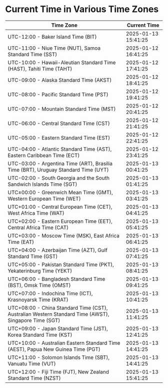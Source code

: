 # Current Time in Various Time Zones

| Time Zone | Current Time |
|-----------|--------------|
| UTC-12:00 - Baker Island Time (BIT) | 2025-01-13 15:41:25 |
| UTC-11:00 - Niue Time (NUT), Samoa Standard Time (SST) | 2025-01-12 16:41:25 |
| UTC-10:00 - Hawaii-Aleutian Standard Time (HAST), Tahiti Time (TAHT) | 2025-01-12 17:41:25 |
| UTC-09:00 - Alaska Standard Time (AKST) | 2025-01-12 18:41:25 |
| UTC-08:00 - Pacific Standard Time (PST) | 2025-01-12 19:41:25 |
| UTC-07:00 - Mountain Standard Time (MST) | 2025-01-12 20:41:25 |
| UTC-06:00 - Central Standard Time (CST) | 2025-01-12 21:41:25 |
| UTC-05:00 - Eastern Standard Time (EST) | 2025-01-12 22:41:25 |
| UTC-04:00 - Atlantic Standard Time (AST), Eastern Caribbean Time (ECT) | 2025-01-12 23:41:25 |
| UTC-03:00 - Argentina Time (ART), Brasília Time (BRT), Uruguay Standard Time (UYT) | 2025-01-13 00:41:25 |
| UTC-02:00 - South Georgia and the South Sandwich Islands Time (SGT) | 2025-01-13 01:41:25 |
| UTC±00:00 - Greenwich Mean Time (GMT), Western European Time (WET) | 2025-01-13 03:41:25 |
| UTC+01:00 - Central European Time (CET), West Africa Time (WAT) | 2025-01-13 04:41:25 |
| UTC+02:00 - Eastern European Time (EET), Central Africa Time (CAT) | 2025-01-13 05:41:25 |
| UTC+03:00 - Moscow Time (MSK), East Africa Time (EAT) | 2025-01-13 06:41:25 |
| UTC+04:00 - Azerbaijan Time (AZT), Gulf Standard Time (GST) | 2025-01-13 07:41:25 |
| UTC+05:00 - Pakistan Standard Time (PKT), Yekaterinburg Time (YEKT) | 2025-01-13 08:41:25 |
| UTC+06:00 - Bangladesh Standard Time (BST), Omsk Time (OMST) | 2025-01-13 09:41:25 |
| UTC+07:00 - Indochina Time (ICT), Krasnoyarsk Time (KRAT) | 2025-01-13 10:41:25 |
| UTC+08:00 - China Standard Time (CST), Australian Western Standard Time (AWST), Singapore Time (SGT) | 2025-01-13 11:41:25 |
| UTC+09:00 - Japan Standard Time (JST), Korea Standard Time (KST) | 2025-01-13 12:41:25 |
| UTC+10:00 - Australian Eastern Standard Time (AEST), Papua New Guinea Time (PGT) | 2025-01-13 14:41:25 |
| UTC+11:00 - Solomon Islands Time (SBT), Vanuatu Time (VUT) | 2025-01-13 14:41:25 |
| UTC+12:00 - Fiji Time (FJT), New Zealand Standard Time (NZST) | 2025-01-13 15:41:25 |
